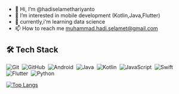 - 👋 Hi, I’m @hadiselamethariyanto
- 👀 I’m interested in mobile development (Kotlin,Java,Flutter)
- 🌱 currently,i'm learning data science
- 📫 How to reach me muhammad.hadi.selamet@gmail.com

## 🛠 Tech Stack
![Git](https://img.shields.io/badge/Git-%23F05033.svg?style=flat&logo=git&logoColor=white)&nbsp;
![GitHub](https://img.shields.io/badge/-GitHub-05122A?style=flat&logo=github)&nbsp;
![Android](https://img.shields.io/badge/Android-3DDC84?style=flat&logo=android&logoColor=white)&nbsp;
![Java](https://img.shields.io/badge/Java-%23ED8B00.svg?style=flat&logo=java&logoColor=white)&nbsp;
![Kotlin](https://img.shields.io/badge/Kotlin-%230095D5.svg?style=flat&logo=kotlin&logoColor=white)&nbsp;
![JavaScript](https://img.shields.io/badge/JavaScript-%23F7DF1E.svg?style=flat&logo=javascript&logoColor=white)&nbsp;
![Swift](https://img.shields.io/badge/Swift-%23DD6620.svg?style=flat&logo=swift&logoColor=white)&nbsp;
![Flutter](https://img.shields.io/badge/Flutter-%2316A5F3.svg?style=flat&logo=flutter&logoColor=white)&nbsp;
![Python](https://img.shields.io/badge/Python-%23008CD7.svg?style=flat&logo=python&logoColor=white)&nbsp;
  
[![Top Langs](https://github-readme-stats.vercel.app/api/top-langs/?username=hadiselamethariyanto&layout=compact)](https://github.com/hadiselamethariyanto/github-readme-stats)
